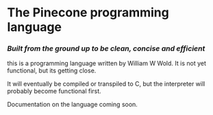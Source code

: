 # The Pinecone programming language
### _Built from the ground up to be clean, concise and efficient_

this is a programming language written by William W Wold. It is not yet functional, but its getting close.

It will eventually be compiled or transpiled to C, but the interpreter will probably become functional first.

Documentation on the language coming soon.
